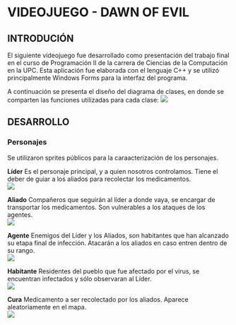 # **VIDEOJUEGO - DAWN OF EVIL**

## **INTRODUCIÓN**

El siguiente videojuego fue desarrollado como presentación del trabajo final en el curso de Programación II de la carrera de Ciencias de la Computación en la UPC. Esta aplicación fue elaborada con el lenguaje C++ y se utilizó principalmente Windows Forms para la interfaz del programa. 

A continuación se presenta el diseño del diagrama de clases, en donde se comparten las funciones utilizadas para cada clase:
![](https://github.com/Shark7EnzoCamargo/Videojuego-RPG/blob/master/image.png)

## **DESARROLLO**

### **Personajes**
Se utilizaron sprites públicos para la caraacterización de los personajes.

**Líder**
Es el personaje principal, y a quien nosotros controlamos. Tiene el deber de guiar a los aliados para recolectar los medicamentos.  
![](https://github.com/Shark7EnzoCamargo/Videojuego-RPG/blob/master/POGRA%20II_FINAL/lider.png)

**Aliado**
Compañeros que seguirán al líder a donde vaya, se encargar de transportar los medicamentos. Son vulnerables a los ataques de los agentes.  
![](https://github.com/Shark7EnzoCamargo/Videojuego-RPG/blob/master/POGRA%20II_FINAL/aliado.png)

**Agente**
Enemigos del Líder y los Aliados, son habitantes que han alcanzado su etapa final de infección. Atacarán a los aliados en caso entren dentro de su rango.  
![](https://github.com/Shark7EnzoCamargo/Videojuego-RPG/blob/master/POGRA%20II_FINAL/agente.png)

**Habitante**
Residentes del pueblo que fue afectado por el virus, se encuentran infectados y sólo observaran al Líder.  
![](https://github.com/Shark7EnzoCamargo/Videojuego-RPG/blob/master/POGRA%20II_FINAL/habitante.png)

**Cura**
Medicamento a ser recolectado por los aliados. Aparece aleatoriamente en el mapa.  
![](https://github.com/Shark7EnzoCamargo/Videojuego-RPG/blob/master/POGRA%20II_FINAL/pastilla.png)
